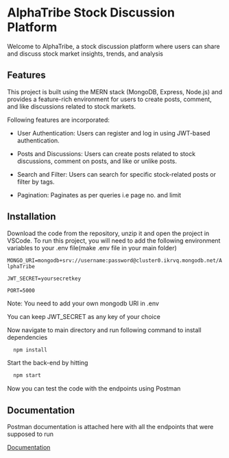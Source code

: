 
# AlphaTribe Stock Discussion Platform

Welcome to AlphaTribe, a stock discussion platform where users can share and discuss stock market insights, trends, and analysis

## Features
This project is built using the MERN stack (MongoDB, Express, Node.js) and provides a feature-rich environment for users to create posts, comment, and like discussions related to stock markets.

Following features are incorporated:

* User Authentication: Users can register and log in using JWT-based authentication.

* Posts and Discussions: Users can create posts related to stock discussions, comment on posts, and like or unlike posts.

* Search and Filter: Users can search for specific stock-related posts or filter by tags.

* Pagination: Paginates as per queries i.e page no. and limit

## Installation
Download the code from the repository, unzip it and open the project in VSCode.
To run this project, you will need to add the following environment variables to your .env file(make .env file in your main folder)

`MONGO_URI=mongodb+srv://username:password@cluster0.ikrvq.mongodb.net/AlphaTribe `

`JWT_SECRET=yoursecretkey`

`PORT=5000`

Note: You need to add your own mongodb URl in .env

You can keep JWT_SECRET as any key of your choice

Now navigate to main directory and run following command to install dependencies
```bash
  npm install 
```
Start the back-end by hitting
```bash
  npm start
```
Now you can test the code with the endpoints using Postman
## Documentation
Postman documentation is attached here with all the endpoints that were supposed to run

[Documentation](https://documenter.getpostman.com/view/37292852/2sAXjSzogn)

